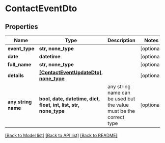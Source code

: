 # ContactEventDto


## Properties
Name | Type | Description | Notes
------------ | ------------- | ------------- | -------------
**event_type** | **str, none_type** |  | [optional] 
**date** | **datetime** |  | [optional] 
**full_name** | **str, none_type** |  | [optional] 
**details** | [**[ContactEventUpdateDto], none_type**](ContactEventUpdateDto.md) |  | [optional] 
**any string name** | **bool, date, datetime, dict, float, int, list, str, none_type** | any string name can be used but the value must be the correct type | [optional]

[[Back to Model list]](../README.md#documentation-for-models) [[Back to API list]](../README.md#documentation-for-api-endpoints) [[Back to README]](../README.md)


